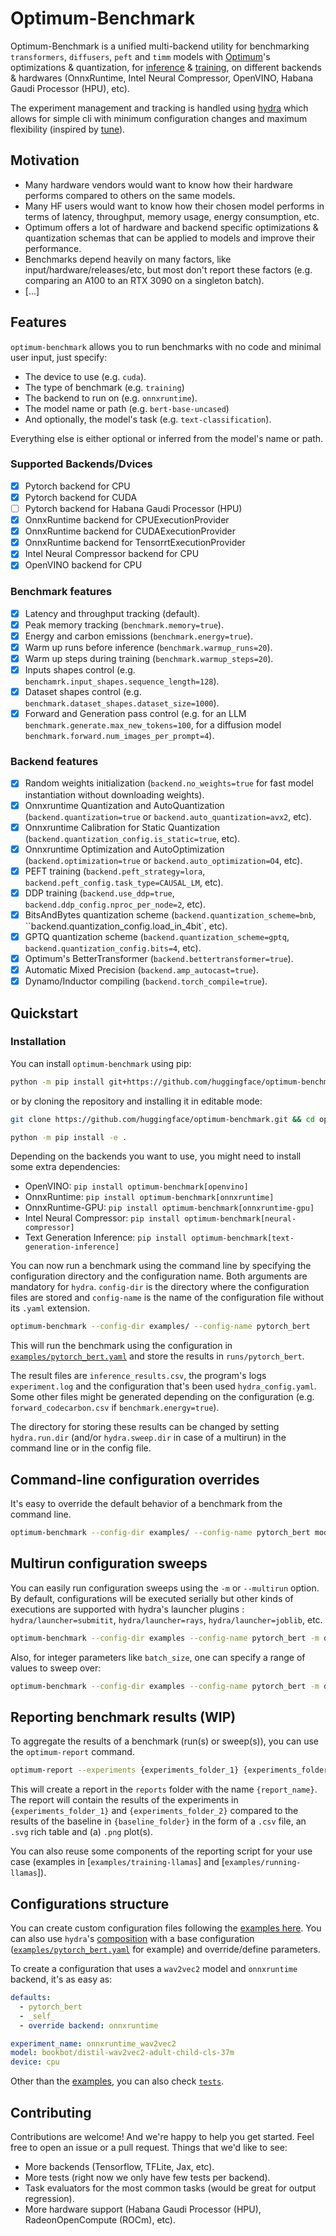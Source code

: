# Optimum-Benchmark

Optimum-Benchmark is a unified multi-backend utility for benchmarking `transformers`, `diffusers`, `peft` and `timm` models with [Optimum](https://github.com/huggingface/optimum)'s optimizations & quantization, for [inference](https://github.com/huggingface/optimum#accelerated-inference) & [training](https://github.com/huggingface/optimum#accelerated-training), on different backends & hardwares (OnnxRuntime, Intel Neural Compressor, OpenVINO, Habana Gaudi Processor (HPU), etc).

The experiment management and tracking is handled using [hydra](https://hydra.cc/) which allows for simple cli with minimum configuration changes and maximum flexibility (inspired by [tune](https://github.com/huggingface/tune)).

## Motivation

- Many hardware vendors would want to know how their hardware performs compared to others on the same models.
- Many HF users would want to know how their chosen model performs in terms of latency, throughput, memory usage, energy consumption, etc.
- Optimum offers a lot of hardware and backend specific optimizations & quantization schemas that can be applied to models and improve their performance.
- Benchmarks depend heavily on many factors, like input/hardware/releases/etc, but most don't report these factors (e.g. comparing an A100 to an RTX 3090 on a singleton batch).
- [...]

## Features

`optimum-benchmark` allows you to run benchmarks with no code and minimal user input, just specify:

- The device to use (e.g. `cuda`).
- The type of benchmark (e.g. `training`)
- The backend to run on (e.g. `onnxruntime`).
- The model name or path (e.g. `bert-base-uncased`)
- And optionally, the model's task (e.g. `text-classification`).

Everything else is either optional or inferred from the model's name or path.

### Supported Backends/Dvices

- [x] Pytorch backend for CPU
- [x] Pytorch backend for CUDA
- [ ] Pytorch backend for Habana Gaudi Processor (HPU)
- [x] OnnxRuntime backend for CPUExecutionProvider
- [x] OnnxRuntime backend for CUDAExecutionProvider
- [x] OnnxRuntime backend for TensorrtExecutionProvider
- [x] Intel Neural Compressor backend for CPU
- [x] OpenVINO backend for CPU

### Benchmark features

- [x] Latency and throughput tracking (default).
- [x] Peak memory tracking (`benchmark.memory=true`).
- [x] Energy and carbon emissions (`benchmark.energy=true`).
- [x] Warm up runs before inference (`benchmark.warmup_runs=20`).
- [x] Warm up steps during training (`benchmark.warmup_steps=20`).
- [x] Inputs shapes control (e.g. `benchamrk.input_shapes.sequence_length=128`).
- [x] Dataset shapes control (e.g. `benchmark.dataset_shapes.dataset_size=1000`).
- [x] Forward and Generation pass control (e.g. for an LLM `benchmark.generate.max_new_tokens=100`, for a diffusion model `benchmark.forward.num_images_per_prompt=4`).

### Backend features

- [x] Random weights initialization (`backend.no_weights=true` for fast model instantiation without downloading weights).
- [x] Onnxruntime Quantization and AutoQuantization (`backend.quantization=true` or `backend.auto_quantization=avx2`, etc).
- [x] Onnxruntime Calibration for Static Quantization (`backend.quantization_config.is_static=true`, etc).
- [x] Onnxruntime Optimization and AutoOptimization (`backend.optimization=true` or `backend.auto_optimization=O4`, etc).
- [x] PEFT training (`backend.peft_strategy=lora`, `backend.peft_config.task_type=CAUSAL_LM`, etc).
- [x] DDP training (`backend.use_ddp=true`, `backend.ddp_config.nproc_per_node=2`, etc).
- [x] BitsAndBytes quantization scheme (`backend.quantization_scheme=bnb`, ``backend.quantization_config.load_in_4bit`, etc).
- [x] GPTQ quantization scheme (`backend.quantization_scheme=gptq`, `backend.quantization_config.bits=4`, etc).
- [x] Optimum's BetterTransformer (`backend.bettertransformer=true`).
- [x] Automatic Mixed Precision (`backend.amp_autocast=true`).
- [x] Dynamo/Inductor compiling (`backend.torch_compile=true`).

## Quickstart

### Installation

You can install `optimum-benchmark` using pip:

```bash
python -m pip install git+https://github.com/huggingface/optimum-benchmark.git
```

or by cloning the repository and installing it in editable mode:

```bash
git clone https://github.com/huggingface/optimum-benchmark.git && cd optimum-benchmark

python -m pip install -e .
```

Depending on the backends you want to use, you might need to install some extra dependencies:

- OpenVINO: `pip install optimum-benchmark[openvino]`
- OnnxRuntime: `pip install optimum-benchmark[onnxruntime]`
- OnnxRuntime-GPU: `pip install optimum-benchmark[onnxruntime-gpu]`
- Intel Neural Compressor: `pip install optimum-benchmark[neural-compressor]`
- Text Generation Inference: `pip install optimum-benchmark[text-generation-inference]`

You can now run a benchmark using the command line by specifying the configuration directory and the configuration name. Both arguments are mandatory for `hydra`. `config-dir` is the directory where the configuration files are stored and `config-name` is the name of the configuration file without its `.yaml` extension.

```bash
optimum-benchmark --config-dir examples/ --config-name pytorch_bert
```

This will run the benchmark using the configuration in [`examples/pytorch_bert.yaml`](examples/pytorch_bert.yaml) and store the results in `runs/pytorch_bert`.

The result files are `inference_results.csv`, the program's logs `experiment.log` and the configuration that's been used `hydra_config.yaml`. Some other files might be generated depending on the configuration (e.g. `forward_codecarbon.csv` if `benchmark.energy=true`).

The directory for storing these results can be changed by setting `hydra.run.dir` (and/or `hydra.sweep.dir` in case of a multirun) in the command line or in the config file.

## Command-line configuration overrides

It's easy to override the default behavior of a benchmark from the command line.

```bash
optimum-benchmark --config-dir examples/ --config-name pytorch_bert model=gpt2 device=cuda:1
```

## Multirun configuration sweeps

You can easily run configuration sweeps using the `-m` or `--multirun` option. By default, configurations will be executed serially but other kinds of executions are supported with hydra's launcher plugins : `hydra/launcher=submitit`, `hydra/launcher=rays`, `hydra/launcher=joblib`, etc.

```bash
optimum-benchmark --config-dir examples --config-name pytorch_bert -m device=cpu,cuda
```

Also, for integer parameters like `batch_size`, one can specify a range of values to sweep over:

```bash
optimum-benchmark --config-dir examples --config-name pytorch_bert -m device=cpu,cuda benchmark.input_shapes.batch_size='range(1,10,step=2)'
```

## Reporting benchmark results (WIP)

To aggregate the results of a benchmark (run(s) or sweep(s)), you can use the `optimum-report` command.

```bash
optimum-report --experiments {experiments_folder_1} {experiments_folder_2} --baseline {baseline_folder} --report-name {report_name}
```

This will create a report in the `reports` folder with the name `{report_name}`. The report will contain the results of the experiments in `{experiments_folder_1}` and `{experiments_folder_2}` compared to the results of the baseline in `{baseline_folder}` in the form of a `.csv` file, an `.svg` rich table and (a) `.png` plot(s).

You can also reuse some components of the reporting script for your use case (examples in [`examples/training-llamas`] and [`examples/running-llamas`]).

## Configurations structure

You can create custom configuration files following the [examples here](examples).
You can also use `hydra`'s [composition](https://hydra.cc/docs/0.11/tutorial/composition/) with a base configuration ([`examples/pytorch_bert.yaml`](examples/pytorch_bert.yaml) for example) and override/define parameters.

To create a configuration that uses a `wav2vec2` model and `onnxruntime` backend, it's as easy as:

```yaml
defaults:
  - pytorch_bert
  - _self_
  - override backend: onnxruntime

experiment_name: onnxruntime_wav2vec2
model: bookbot/distil-wav2vec2-adult-child-cls-37m
device: cpu
```

Other than the [examples](examples), you can also check [`tests`](tests/configs/).

## Contributing

Contributions are welcome! And we're happy to help you get started. Feel free to open an issue or a pull request.
Things that we'd like to see:

- More backends (Tensorflow, TFLite, Jax, etc).
- More tests (right now we only have few tests per backend).
- Task evaluators for the most common tasks (would be great for output regression).
- More hardware support (Habana Gaudi Processor (HPU), RadeonOpenCompute (ROCm), etc).
